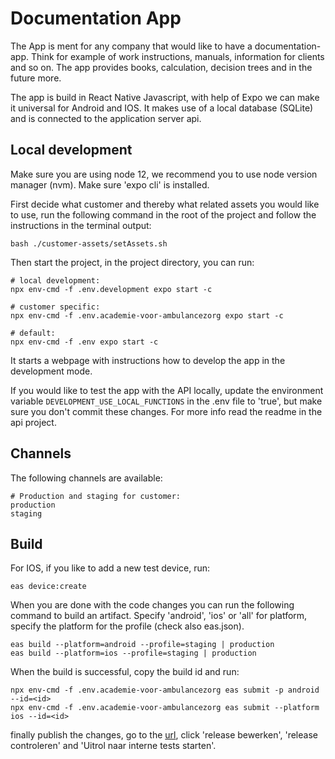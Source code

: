 # Documentation App

The App is ment for any company that would like to have a documentation-app.
Think for example of work instructions, manuals, information for clients and so on.
The app provides books, calculation, decision trees and in the future more.

The app is build in React Native Javascript, with help of Expo we can make it universal for Android and IOS. 
It makes use of a local database (SQLite) and is connected to the application server api.

## Local development

Make sure you are using node 12, we recommend you to use node version manager (nvm).
Make sure 'expo cli' is installed.

First decide what customer and thereby what related assets you would like to use, 
run the following command in the root of the project and follow the instructions in the terminal output:

    bash ./customer-assets/setAssets.sh

Then start the project, in the project directory, you can run:

    # local development:
    npx env-cmd -f .env.development expo start -c

    # customer specific:
    npx env-cmd -f .env.academie-voor-ambulancezorg expo start -c
    
    # default:
    npx env-cmd -f .env expo start -c

It starts a webpage with instructions how to develop the app in the development mode.

If you would like to test the app with the API locally, update the environment variable
`DEVELOPMENT_USE_LOCAL_FUNCTIONS` in the .env file to 'true', but make sure you don't
commit these changes. For more info read the readme in the api project.

## Channels

The following channels are available:

    # Production and staging for customer:
    production
    staging

## Build

For IOS, if you like to add a new test device, run:

    eas device:create

When you are done with the code changes you can run the following command to build an artifact.
Specify 'android', 'ios' or 'all' for platform, specify the platform for the profile (check also eas.json).

    eas build --platform=android --profile=staging | production
    eas build --platform=ios --profile=staging | production

When the build is successful, copy the build id and run:

    npx env-cmd -f .env.academie-voor-ambulancezorg eas submit -p android --id=<id>
    npx env-cmd -f .env.academie-voor-ambulancezorg eas submit --platform ios --id=<id>

finally publish the changes, go to the [url](https://play.google.com/console/u/0/developers/4874062365169363132/app/4972026240016024530/tracks/internal-testing),
click 'release bewerken', 'release controleren' and 'Uitrol naar interne tests starten'.